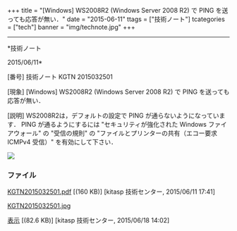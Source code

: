 ﻿+++
title = "[Windows] WS2008R2 (Windows Server 2008 R2) で PING を送っても応答が無い．"
date = "2015-06-11"
ttags = ["技術ノート"]
tcategories = ["tech"]
banner = "img/technote.jpg"
+++

-----------------------------------------------------------------------------------------------------------------------------

*技術ノート

2015/06/11*


[番号]
技術ノート KGTN 2015032501

[現象]
[Windows] WS2008R2 (Windows Server 2008 R2) で PING
を送っても応答が無い．

[説明]
WS2008R2は，デフォルトの設定で PING が通らないようになっています． PING
が通るようにするには "セキュリティが強化された Windows
ファイアウォール" の "受信の規則" の
"ファイルとプリンターの共有（エコー要求 ICMPv4 受信）"
を有効にして下さい．

![](http://techreport.kitasp.net/attachments/download/1988/KGTN2015032501.jpg)


### ファイル

 
 


[KGTN2015032501.pdf](http://techreport.kitasp.net/attachments/download/1880/KGTN2015032501.pdf)
 [(160 KB)] [kitasp 技術センター, 2015/06/11
17:41]

[KGTN2015032501.jpg](http://techreport.kitasp.net/attachments/download/1988/KGTN2015032501.jpg)

[表示](http://techreport.kitasp.net/attachments/1988/KGTN2015032501.jpg "表示")
 [(82.6 KB)] [kitasp 技術センター, 2015/06/18
14:02]


 


 


